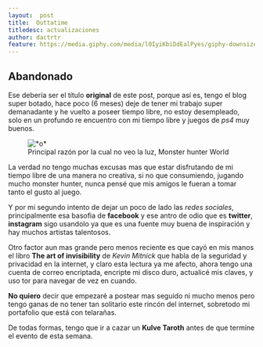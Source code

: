 ```yaml
---
layout:  post
title:  Outtatime
titledesc: actualizaciones
author: dactrtr
feature: https://media.giphy.com/media/l0IyiKbiDdEalPyes/giphy-downsized.gif
---
```


## Abandonado

Ese debería ser el título **original** de este post, porque así es, tengo el blog super botado, hace poco (6 meses) deje de tener mi trabajo super demanadante y he vuelto a poseer tiempo libre, no estoy desempleado, solo en un profundo re encuentro con mi tiempo libre y juegos de *ps4* muy buenos.

<figure class="figimg">
	<img src="https://media.giphy.com/media/PCEADsVBRWD16/giphy-downsized-large.gif" alt ="*o*">
<figcaption>
Principal razón por la cual no veo la luz, Monster hunter World
</figcaption>
</figure>

La verdad no tengo muchas excusas mas que estar disfrutando de mi tiempo libre de una manera no creativa, si no que consumiendo, jugando mucho monster hunter, nunca pensé que mis amigos le fueran a tomar tanto el gusto al juego.

Y por mi segundo intento de dejar un poco de lado las *redes sociales*, principalmente esa basofia de **facebook** y ese antro de odio que es **twitter**, **instagram** sigo usandolo ya que es una fuente muy buena de inspiración y hay muchos artistas talentosos.

Otro factor aun mas grande pero menos reciente es que cayó en mis manos el libro **The art of invisibility** de *Kevin Mitnick* que habla de la seguridad y privacidad en la internet, y claro esta lectura ya me afecto, ahora tengo una cuenta de correo encriptada, encripte mi disco duro, actualicé mis claves, y uso tor para navegar de vez en cuando.

**No quiero** decir que empezaré a postear mas seguido ni mucho menos pero tengo ganas de no tener tan solitario este rincón del internet, sobretodo mi portafolio que está con telarañas.

De todas formas, tengo que ir a cazar un **Kulve Taroth** antes de que termine el evento de esta semana.



